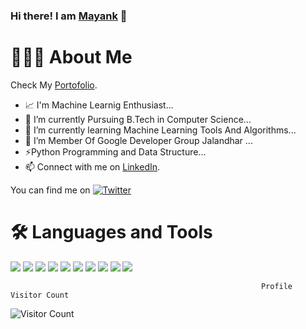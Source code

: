### Hi there! I am [Mayank][3] 👋

# 👨🏻‍💻 About Me
Check My [Portofolio][4].
- 📈 I'm Machine Learnig Enthusiast...
- 🔭 I’m currently Pursuing B.Tech in Computer Science...
- 🌱 I’m currently learning Machine Learning Tools And Algorithms...
- 👯 I’m Member Of Google Developer Group Jalandhar ...
- ⚡Python Programming and Data Structure...
- 📫 Connect with me on [LinkedIn][3].

<!-- Actual text -->

You can find me on [![Twitter][1.2]][1]

<!-- Icons -->

[1.2]: http://i.imgur.com/wWzX9uB.png (twitter icon without padding)
[3.2]: https://raw.githubusercontent.com/MartinHeinz/MartinHeinz/master/linkedin-3-16.png (LinkedIn icon without padding)

<!-- Links to your social media accounts -->

[1]: https://twitter.com/rs_mayank
[3]: https://www.linkedin.com/in/rsMayank/
[4]: https:rsmayank.github.io


# 🛠 Languages and Tools
![](https://img.shields.io/badge/Programming-Python-informational?style=flat&logo=<Python>&logoColor=white&color=2bbc8a)
![](https://img.shields.io/badge/Code-HTML-informational?style=flat&logo=<HTML>&logoColor=white&color=2bbc8a)
![](https://img.shields.io/badge/Databases-MySQL-informational?style=flat&logo=<LOGO_NAME>&logoColor=white&color=2bbc8a)
![](https://img.shields.io/badge/DS-CPP-informational?style=flat&logo=<LOGO_NAME>&logoColor=white&color=2bbc8a)
![](https://img.shields.io/badge/Tools-Numpy-informational?style=flat&logo=<LOGO_NAME>&logoColor=white&color=2bbc8a)
![](https://img.shields.io/badge/Tools-Matplotlib-informational?style=flat&logo=<LOGO_NAME>&logoColor=white&color=2bbc8a)
![](https://img.shields.io/badge/Tools-Pandas-informational?style=flat&logo=<LOGO_NAME>&logoColor=white&color=2bbc8a)
![](https://img.shields.io/badge/Tools-Scikit_Learn-informational?style=flat&logo=<LOGO_NAME>&logoColor=white&color=2bbc8a)
![](https://img.shields.io/badge/OS-Windows/Linux-informational?style=flat&logo=<LOGO_NAME>&logoColor=white&color=2bbc8a)
![](https://img.shields.io/badge/System-MS_Office-informational?style=flat&logo=<LOGO_NAME>&logoColor=white&color=2bbc8a)

                                                            Profile Visitor Count
![Visitor Count](https://profile-counter.glitch.me/{rsmayank}/count.svg)

